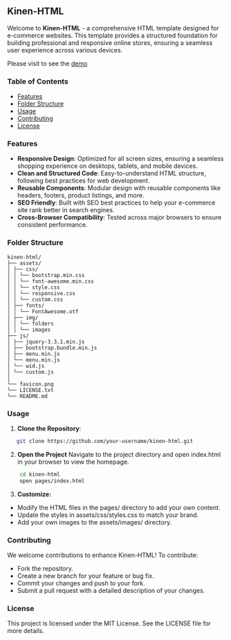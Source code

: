## Kinen-HTML

Welcome to **Kinen-HTML** - a comprehensive HTML template designed for e-commerce websites. This template provides a structured foundation for building professional and responsive online stores, ensuring a seamless user experience across various devices.

Please visit to see the [demo](https://vxlrubel.github.io/kinen-html/)

### Table of Contents

- [Features](#features)
- [Folder Structure](#folder-structure)
- [Usage](#usage)
- [Contributing](#contributing)
- [License](#license)

### Features

- **Responsive Design**: Optimized for all screen sizes, ensuring a seamless shopping experience on desktops, tablets, and mobile devices.
- **Clean and Structured Code**: Easy-to-understand HTML structure, following best practices for web development.
- **Reusable Components**: Modular design with reusable components like headers, footers, product listings, and more.
- **SEO Friendly**: Built with SEO best practices to help your e-commerce site rank better in search engines.
- **Cross-Browser Compatibility**: Tested across major browsers to ensure consistent performance.

### Folder Structure

```vbnet
kinen-html/
├── assets/
│ ├── css/
│ │ └── bootstrap.min.css
│ │ └── font-awesome.min.css
│ │ └── style.css
│ │ └── responsive.css
│ │ └── custom.css
│ ├── fonts/
│ │ └── FontAwesome.otf
│ ├── img/
│ │ └── folders
│ │ └── images
├── js/
│ ├── jquery-3.3.1.min.js
│ ├── bootstrap.bundle.min.js
│ ├── menu.min.js
│ └── menu.min.js
│ └── wid.js
│ └── custom.js
│
└── favicon.png
└── LICENSE.txt
└── README.md
```

### Usage

01. **Clone the Repository**:
```bash
   git clone https://github.com/your-username/kinen-html.git
```
02. **Open the Project**
Navigate to the project directory and open index.html in your browser to view the homepage.
```bash
    cd kinen-html
    open pages/index.html
```

03. **Customize:**
- Modify the HTML files in the pages/ directory to add your own content.
- Update the styles in assets/css/styles.css to match your brand.
- Add your own images to the assets/images/ directory.

### Contributing
We welcome contributions to enhance Kinen-HTML! To contribute:
- Fork the repository.
- Create a new branch for your feature or bug fix.
- Commit your changes and push to your fork.
- Submit a pull request with a detailed description of your changes.

### License
This project is licensed under the MIT License. See the LICENSE file for more details.
